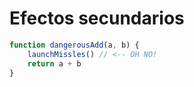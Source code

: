 # Efectos secundarios

```js
function dangerousAdd(a, b) {
    launchMissles() // <-- OH NO!
    return a + b
}
```
